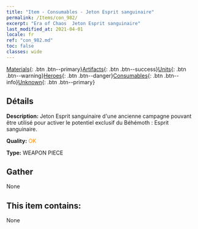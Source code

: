 ```yaml
---
title: "Item - Consumables - Jeton Esprit sanguinaire"
permalink: /Items/con_982/
excerpt: "Era of Chaos  Jeton Esprit sanguinaire"
last_modified_at: 2021-04-01
locale: fr
ref: "con_982.md"
toc: false
classes: wide
---
```

 [Materials](/fr/Items/){: .btn .btn--primary}[Artifacts](/fr/Items/Artifacts/){: .btn .btn--success}[Units](/fr/Items/Units/){: .btn .btn--warning}[Heroes](/fr/Items/Heroes/){: .btn .btn--danger}[Consumables](/fr/Items/Consumables/){: .btn .btn--info}[Unknown](/fr/Items/Unknown/){: .btn .btn--primary}

## Détails
 **Description:** Jeton Esprit sanguinaire d'une ancienne campagne pouvant être utilisé pour activer le potentiel exclusif du Béhémoth : Esprit sanguinaire.

 **Quality:** <span style="color: #FF8C00">OK</span>

 **Type:** WEAPON PIECE

## Gather

  None

## This item contains:

  None

